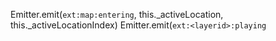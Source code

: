 Emitter.emit(`ext:map:entering`, this._activeLocation, this._activeLocationIndex)
Emitter.emit(`ext:<layerid>:playing`